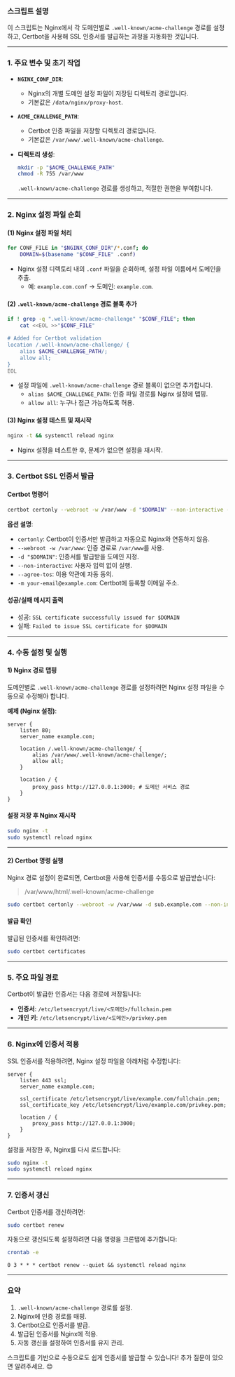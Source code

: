 ### **스크립트 설명**

이 스크립트는 Nginx에서 각 도메인별로 `.well-known/acme-challenge` 경로를 설정하고, Certbot을 사용해 SSL 인증서를 발급하는 과정을 자동화한 것입니다.

---

### **1. 주요 변수 및 초기 작업**
- **`NGINX_CONF_DIR`**:
  - Nginx의 개별 도메인 설정 파일이 저장된 디렉토리 경로입니다.
  - 기본값은 `/data/nginx/proxy-host`.

- **`ACME_CHALLENGE_PATH`**:
  - Certbot 인증 파일을 저장할 디렉토리 경로입니다.
  - 기본값은 `/var/www/.well-known/acme-challenge`.

- **디렉토리 생성**:
  ```bash
  mkdir -p "$ACME_CHALLENGE_PATH"
  chmod -R 755 /var/www
  ```
  `.well-known/acme-challenge` 경로를 생성하고, 적절한 권한을 부여합니다.

---

### **2. Nginx 설정 파일 순회**

#### **(1) Nginx 설정 파일 처리**
```bash
for CONF_FILE in "$NGINX_CONF_DIR"/*.conf; do
    DOMAIN=$(basename "$CONF_FILE" .conf)
```
- Nginx 설정 디렉토리 내의 `.conf` 파일을 순회하며, 설정 파일 이름에서 도메인을 추출.
  - 예: `example.com.conf` → 도메인: `example.com`.

#### **(2) `.well-known/acme-challenge` 경로 블록 추가**
```bash
if ! grep -q ".well-known/acme-challenge" "$CONF_FILE"; then
    cat <<EOL >>"$CONF_FILE"

# Added for Certbot validation
location /.well-known/acme-challenge/ {
    alias $ACME_CHALLENGE_PATH/;
    allow all;
}
EOL
```
- 설정 파일에 `.well-known/acme-challenge` 경로 블록이 없으면 추가합니다.
  - `alias $ACME_CHALLENGE_PATH`: 인증 파일 경로를 Nginx 설정에 맵핑.
  - `allow all`: 누구나 접근 가능하도록 허용.

#### **(3) Nginx 설정 테스트 및 재시작**
```bash
nginx -t && systemctl reload nginx
```
- Nginx 설정을 테스트한 후, 문제가 없으면 설정을 재시작.

---

### **3. Certbot SSL 인증서 발급**

#### **Certbot 명령어**
```bash
certbot certonly --webroot -w /var/www -d "$DOMAIN" --non-interactive --agree-tos -m your-email@example.com
```

**옵션 설명**:
- `certonly`: Certbot이 인증서만 발급하고 자동으로 Nginx와 연동하지 않음.
- `--webroot -w /var/www`: 인증 경로로 `/var/www`를 사용.
- `-d "$DOMAIN"`: 인증서를 발급받을 도메인 지정.
- `--non-interactive`: 사용자 입력 없이 실행.
- `--agree-tos`: 이용 약관에 자동 동의.
- `-m your-email@example.com`: Certbot에 등록할 이메일 주소.

#### **성공/실패 메시지 출력**
- 성공: `SSL certificate successfully issued for $DOMAIN`
- 실패: `Failed to issue SSL certificate for $DOMAIN`

---

### **4. 수동 설정 및 실행**

#### **1) Nginx 경로 맵핑**
도메인별로 `.well-known/acme-challenge` 경로를 설정하려면 Nginx 설정 파일을 수동으로 수정해야 합니다.

**예제 (Nginx 설정)**:
```nginx
server {
    listen 80;
    server_name example.com;

    location /.well-known/acme-challenge/ {
        alias /var/www/.well-known/acme-challenge/;
        allow all;
    }

    location / {
        proxy_pass http://127.0.0.1:3000; # 도메인 서비스 경로
    }
}
```

#### **설정 저장 후 Nginx 재시작**
```bash
sudo nginx -t
sudo systemctl reload nginx
```

---

#### **2) Certbot 명령 실행**
Nginx 경로 설정이 완료되면, Certbot을 사용해 인증서를 수동으로 발급받습니다:
>  /var/www/html/.well-known/acme-challenge

```bash
sudo certbot certonly --webroot -w /var/www -d sub.example.com --non-interactive --agree-tos -m nodove@example.com -v
```

#### **발급 확인**
발급된 인증서를 확인하려면:
```bash
sudo certbot certificates
```

---

### **5. 주요 파일 경로**
Certbot이 발급한 인증서는 다음 경로에 저장됩니다:
- **인증서**: `/etc/letsencrypt/live/<도메인>/fullchain.pem`
- **개인 키**: `/etc/letsencrypt/live/<도메인>/privkey.pem`

---

### **6. Nginx에 인증서 적용**
SSL 인증서를 적용하려면, Nginx 설정 파일을 아래처럼 수정합니다:

```nginx
server {
    listen 443 ssl;
    server_name example.com;

    ssl_certificate /etc/letsencrypt/live/example.com/fullchain.pem;
    ssl_certificate_key /etc/letsencrypt/live/example.com/privkey.pem;

    location / {
        proxy_pass http://127.0.0.1:3000;
    }
}
```

설정을 저장한 후, Nginx를 다시 로드합니다:
```bash
sudo nginx -t
sudo systemctl reload nginx
```

---

### **7. 인증서 갱신**
Certbot 인증서를 갱신하려면:
```bash
sudo certbot renew
```

자동으로 갱신되도록 설정하려면 다음 명령을 크론탭에 추가합니다:
```bash
crontab -e
```

```plaintext
0 3 * * * certbot renew --quiet && systemctl reload nginx
```

---

### **요약**
1. `.well-known/acme-challenge` 경로를 설정.
2. Nginx에 인증 경로를 매핑.
3. Certbot으로 인증서를 발급.
4. 발급된 인증서를 Nginx에 적용.
5. 자동 갱신을 설정하여 인증서를 유지 관리.

스크립트를 기반으로 수동으로도 쉽게 인증서를 발급할 수 있습니다! 추가 질문이 있으면 알려주세요. 😊
